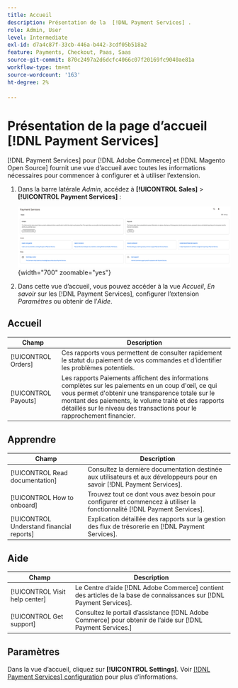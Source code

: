 ```yaml
---
title: Accueil
description: Présentation de la  [!DNL Payment Services] .
role: Admin, User
level: Intermediate
exl-id: d7a4c87f-33cb-446a-b442-3cdf05b518a2
feature: Payments, Checkout, Paas, Saas
source-git-commit: 870c2497a2d6dcfc4066c07f20169fc9040ae81a
workflow-type: tm+mt
source-wordcount: '163'
ht-degree: 2%

---
```


# Présentation de la page d’accueil [!DNL Payment Services]

[!DNL Payment Services] pour [!DNL Adobe Commerce] et [!DNL Magento Open Source] fournit une vue d’accueil avec toutes les informations nécessaires pour commencer à configurer et à utiliser l’extension.

1. Dans la barre latérale _Admin_, accédez à **[!UICONTROL Sales]** > **[!UICONTROL Payment Services]** :

   ![Vue d’accueil](assets/home-view.png){width="700" zoomable="yes"}

1. Dans cette vue d’accueil, vous pouvez accéder à la vue _Accueil_, _En savoir_ sur les [!DNL Payment Services], configurer l’extension _Paramètres_ ou obtenir de l’_Aide_.

## Accueil

| Champ | Description |
|---|---|
| [!UICONTROL Orders] | Ces rapports vous permettent de consulter rapidement le statut du paiement de vos commandes et d’identifier les problèmes potentiels. |
| [!UICONTROL Payouts] | Les rapports Paiements affichent des informations complètes sur les paiements en un coup d&#39;œil, ce qui vous permet d&#39;obtenir une transparence totale sur le montant des paiements, le volume traité et des rapports détaillés sur le niveau des transactions pour le rapprochement financier. |

## Apprendre

| Champ | Description |
|---|---|
| [!UICONTROL Read documentation] | Consultez la dernière documentation destinée aux utilisateurs et aux développeurs pour en savoir [!DNL Payment Services]. |
| [!UICONTROL How to onboard] | Trouvez tout ce dont vous avez besoin pour configurer et commencez à utiliser la fonctionnalité [!DNL Payment Services]. |
| [!UICONTROL Understand financial reports] | Explication détaillée des rapports sur la gestion des flux de trésorerie en [!DNL Payment Services]. |

## Aide

| Champ | Description |
|---|---|
| [!UICONTROL Visit help center] | Le Centre d’aide [!DNL Adobe Commerce] contient des articles de la base de connaissances sur [!DNL Payment Services]. |
| [!UICONTROL Get support] | Consultez le portail d’assistance [!DNL Adobe Commerce] pour obtenir de l’aide sur [!DNL Payment Services.] |

## Paramètres

Dans la vue d’accueil, cliquez sur **[!UICONTROL Settings]**. Voir [[!DNL Payment Services] configuration](configure-admin.md) pour plus d’informations.
